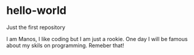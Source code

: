 # hello-world
Just the first repository

I am Manos, I like coding but I am just a rookie. One day I will be famous about my skils on programming. Remeber that!
